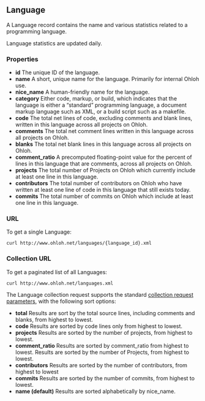 ## Language

A Language record contains the name and various statistics related to a programming language.

Language statistics are updated daily.

### Properties

+ __id__
    The unique ID of the language.
+ __name__
    A short, unique name for the language. Primarily for internal Ohloh use.
+ __nice_name__
    A human-friendly name for the language.
+ __category__
    Either code, markup, or build, which indicates that the language is either a “standard” programming language, a document markup language such as XML, or a build script such as a makefile.
+ __code__
    The total net lines of code, excluding comments and blank lines, written in this language across all projects on Ohloh.
+ __comments__
    The total net comment lines written in this language across all projects on Ohloh.
+ __blanks__
    The total net blank lines in this language across all projects on Ohloh.
+ __comment_ratio__
    A precomputed floating-point value for the percent of lines in this language that are comments, across all projects on Ohloh.
+ __projects__
    The total number of Projects on Ohloh which currently include at least one line in this language.
+ __contributors__
    The total number of contributors on Ohloh who have written at least one line of code in this language that still exists today.
+ __commits__
    The total number of commits on Ohloh which include at least one line in this language. 

### URL
To get a single Language:
```shell
curl http://www.ohloh.net/languages/{language_id}.xml 
```

### Collection URL
To get a paginated list of all Languages:
```shell
curl http://www.ohloh.net/languages.xml 
```
The Language collection request supports the standard [collection request parameters](/README.md#collection-requests), with the following sort options:

+ __total__
    Results are sort by the total source lines, including comments and blanks, from highest to lowest.
+ __code__
    Results are sorted by code lines only from highest to lowest.
+ __projects__
    Results are sorted by the number of projects, from highest to lowest.
+ __comment_ratio__
    Results are sorted by comment_ratio from highest to lowest.
    Results are sorted by the number of Projects, from highest to lowest.
+ __contributors__
    Results are sorted by the number of contributors, from highest to lowest
+ __commits__
    Results are sorted by the number of commits, from highest to lowest.
+ __name (default)__
    Results are sorted alphabetically by nice_name. 
